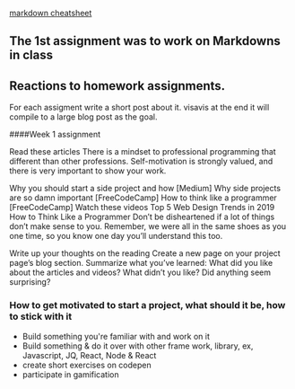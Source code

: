 
[markdown cheatsheet](https://www.markdownguide.org/cheat-sheet)

## The 1st assignment was to work on Markdowns in class 

## Reactions to homework assignments. 

 For each assigment write a short post about it. visavis at the end it will compile to a large blog post as the goal. 

 ####Week 1 assignment 

 Read these articles
There is a mindset to professional programming that different than other professions. Self-motivation is strongly valued, and there is very important to show your work.

Why you should start a side project and how [Medium]
Why side projects are so damn important [FreeCodeCamp]
How to think like a programmer [FreeCodeCamp]
Watch these videos
Top 5 Web Design Trends in 2019
How to Think Like a Programmer
Don’t be disheartened if a lot of things don’t make sense to you. Remember, we were all in the same shoes as you one time, so you know one day you’ll understand this too.

Write up your thoughts on the reading
Create a new page on your project page’s blog section.
Summarize what you’ve learned:
What did you like about the articles and videos?
What didn’t you like?
Did anything seem surprising?


### How to get motivated to start a project, what should it be, how to stick with it
 - Build something you're familiar with and work on it
 - Build something & do it over with other frame work, library, ex, Javascript, JQ, React, Node & React
 - create short exercises on codepen 
 - participate in gamification
